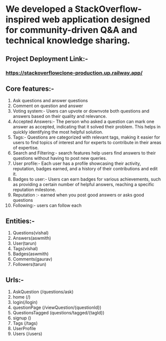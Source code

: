 # We developed a StackOverflow-inspired web application designed for community-driven Q&A and technical knowledge sharing.
## Project Deployment Link:-
### https://stackoverflowclone-production.up.railway.app/

## Core features:- 
1. Ask questions and answer questions
2. Comment on question and answer
3. Voting system:- Users can upvote or downvote both questions and answers based on their quality and relevance.
4. Accepted Answers:- The person who asked a question can mark one answer as accepted, indicating that it solved their problem. This helps in quickly identifying the most helpful solution.
5. Tags:- Questions are categorized with relevant tags, making it easier for users to find topics of interest and for experts to contribute in their areas of expertise.
6. Search and Filtering:- search features help users find answers to their questions without having to post new queries.
7. User profile:- Each user has a profile showcasing their activity, reputation, badges earned, and a history of their contributions and edit it.
8. Badges to user:- Users can earn badges for various achievements, such as providing a certain number of helpful answers, reaching a specific reputation milestone.
9. Reputation :- earned when you post good answers or asks good questions 
10. Following:- users can follow each 

## Entities:-
1. Questions(vishal)
2. Answers(aswmith)
3. User(tarun)
4. Tags(vishal)
5. Badges(aswmith)
6. Comments(gaurav)
7. Followers(tarun)

## Urls:-
1. AskQuestion (/questions/ask) 
2. home (/)
3. login(/login)
4. questionPage (/viewQuestion/{questionId})
5. QuestionsTagged (questions/tagged/{tagId})
6. signup ()
7. Tags (/tags)
8. UserProfile
9. Users  (/users)
